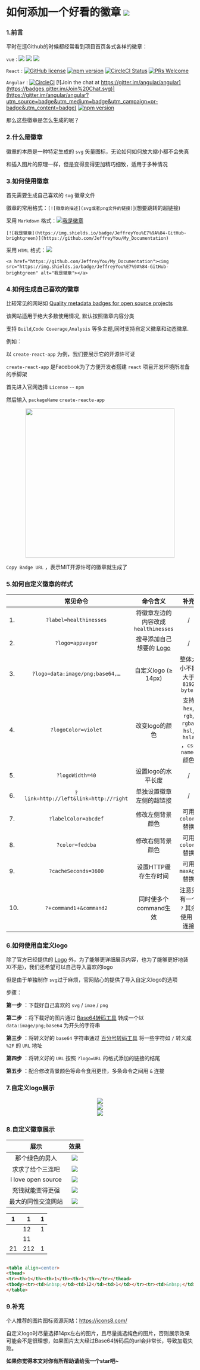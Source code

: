 # 如何添加一个好看的徽章 ![](https://img.shields.io/badge/I%20love%20You%20-three%20thousand-red?logo=data%3Aimage%2Fpng%3Bbase64%2CiVBORw0KGgoAAAANSUhEUgAAAJAAAACQCAYAAADnRuK4AAAABmJLR0QA%2FwD%2FAP%2BgvaeTAAAJMUlEQVR4nO3df5CVVR3H8ff37goSq6WluWr1B440ohBJNMC9y2IzKgM5E4gQklbUYCSIDuVYjf3UzIZRCeiHY9GAI4TbRD%2BAUZTl3gWEkQETTNF%2BMAioRGmwoMvu%2FfbH3aUNF9jdc57nPM%2B939cMw7Bwvue7cz97nsu9zz0HjDHGGGOMMcYYY4wxxhhjjDHGGGOMMcYYY4wxxhhjjDHGpImEbuBk9JOczRnUIQxGGIgyEDgPeB%2FQn1Lvb7b%2FegvYjbKdDNtQtkmB%2FeG6fzfNUYswlCJDEYYCH6b0vby3%2FXcFmil9PweAF4FdwHO0UJDN%2FCdQ66eUqADpSAZQxY3AOOBKoKr3xdiB8FugQQr82VOLPWshyxCECcBEYJBDqVZgK7AKZak08TcvDXoQPEA6iSr2cwPCV4GRkfSkvAg8wFn8Wlbzjvf6naeq50yK3IxyOzAwiimAjSgLqeU3soK2CObotmAB0nqqaeMLwJ3AgJim3Q88SD8WyhM0%2ByysV9OfI9yKMAe4wGftU3gF4T4%2ByOJQQQoSIB3FMDIsAj4RYn6EvSi3SYEGH%2BU0y3iEBcBHfNTrMWE7yq1SYEP8U8dIR9CPauYBt8Q990k8ThWzpJHXejNYc9SiLGh%2FnhOaoiyimrnSyNtxTRrbg6ijGEiG5cCQuObspn0UmSgbeKYng3Q0IyjSANRG1FdvvUAVk6WRHXFMloljEh3NGDJsIXnhAbiQDI2a5YvdHaA5plHkKZIXHoDLaGOT5rgmjskiD5DmmEKRNcDZUc%2FloC%2FCI5rlm6f7h5rjbmAJ0C%2F6tnqtBlipdUyOeqJIL2GaYwrwKDGtdF4Id0me%2B7r6K81yB8K8uFtyUESYKnmWRzVBZAHSLNcirAT6RDVHhGZLgZ90%2FoLmmAM8EKgfFy1kGC%2FreTKK4pEESEcxiAybKb3lkEZFlGukibUAWsfVKKtJ00r6%2Fw4jDJc8f%2FFd2HuA9Gr6c5QtwGW%2Ba8fsDVr5OH1po41txPfiYFR2coThspUjPov6%2F4k6ygLSHx6A86lmGW2sIP3hARhEP%2Bb7Lup1BdIco4F1vusaj4RPSZ6n%2FZXzRAfRh3N4DuGjvmqaSOyihsG%2B3lT2dwk7l5kWnlS4lMN82VcxLyuQjqUvzfwV5SIf9UzkXqWGS3ysQn5WoGY%2Bb%2BFJlYs5xM0%2BCvkJkPIVL3VMfIQZfso40jquQMPcMmocCYMlz%2FMuJdxXoKKfpdAEcaNrAfcACdc61zBhqPtj53QJ05GcTxWvudYxwSgt1MpmXu9tAbcVqJp6LDxpJvQh51LALUBFrnAab8ITLncZ7hagTCSfezJxUrfH0C1AyqVO400SBAwQvN9xvAnvXJfBrgGqcRxvwjvLZbAFyAQNUKvjeBOe02PoGqDDjuNNeIdcBrsG6C3H8SY8p42rXAP0D8fxJjTl7y7D3QIkvOQ03iTBLpfBrivQC47jTWgZtw8bur4SXXAab5Ig7zLY7XYOEHIcwF6RTqt%2FUeA8gWJvCzitQFLa8HGVSw0T1GqX8ICfW1ofc65hwlCWuZZwD9DbrAXecK5j4naQf%2FOEaxHnAMlWjiH81LWOid3PZSctrkV8fS5sIXDUSy0Th2NU%2Bfmh9xIgKXAA4WEftUwMhF9JI6%2F6KOVvc4UM38feG0uDo%2B2PlRfeAiSN%2FBPlh77qmYgo83ytPuB7g6nS%2BRdbgKE%2B6xpvXqaVIbLJ3%2FNVr1vcSSOtlI4xCHqCjOmSkmGGz%2FBABHskSoEtCD%2FwXdc4e0jWs8530Wi2%2BYUMOZ4Eroqivumx56lieBSHsESy77FAkSKfA%2FZEUd%2F0yEGEiVGd4BPZxtmygX0UGUvpDFATRgsZJkmel6OaINKd12UDO8kwAdxfMjc9psD0KJ73dBb51v2ynnUIM6Oex7zLt6TA0qgnieXsB8nzCPh79dOchvALKXBvPFPFSLPciXR9lJLx5mEK3OJ6o1h3xXr6jDTxI0qnNJto%2FIwCM%2BIKD4Q6tTnLzPZTjm13M1%2BUedLE3LinDXL%2BlTSxCGEWMf6klDXhnhDhKU0dkGb5DMJS4D0h%2B0ixNoTbJM%2FCUA0Ev4RoliEIfwQuDt1LyhwCPisF%2FhSyieABAtARXEQ1f8BuA%2BkeYS%2BtjJeNbA%2FdSiLOAJVN7KWFeoTVoXtJgc1kGJaE8EBCVqAOCkKWryPcS0LCnTBLaPV%2FT4%2BLRAWog%2BYYBywBzgndS0K8A8ySQvI%2BuJDIAAFoPZfQRgMwOHQvge0BrpcCW0I30pXEXiakkVfox0hKK1GlWkMfhiY1PJDgFagzzXITwkIqZ1fYVoR7yPO9ON%2BW6I1UBAhARzGQDI9R%2Fv%2FV340wVfJsDN1IdyT2EnYi2cBL1DACYT6lm6XKUQNVfCwt4YEUrUCdaR3XofyS8tnY6ijCXZLnodCN9FQqAwSgdXyIIo8ibuddJcBOqpgijewI3UhvpOYSdiLJs4daxiB8l%2FR%2BkHEJRxie1vBAilegzrSOq1CWABeG7qWbDgLTpcDK0I24KosAAWg9H6CNxcC40L2ckvAMMFXybht8J0XZBAja30urYzbK%2FUCf0P2coIiwgGbmylaOhW7Gl7IKUAcdxTAyLAMGhO4FAOV1Mtwkefc9CZMmtU%2BiT0U28Cx9uRL4XehegDVUc3k5hgfKdAXq0OmS9mPgjNinF%2B4nzzeS%2FnaEi7IOUAetow5lOXBBTFMeRJkmTayJab5gKiJAcPy22RXAiEgnEp6lletlI7sjnSchyvI5UFdkE3upYQxE%2BnnxBpoZXSnhgQpagTq0Py%2F6Nsrd%2BPz%2Bhfnkub2cn%2B90peIC1EHrmIyyGDjTsVQLMEMKLHZuKoUqNkBw%2FC2Q3wP9e1miGeE6yfO0z77SpKIDBKBZsgir6Pn56UcQPl3J4YEKehJ9MtJEEzCWnh1%2F3UyG8ZUeHrAV6DgdTY4iqzn95ewwytj24FW8il%2BBOsh6Cgg3cOp7i9qAaRae%2F7EAdSJ5VgFfO%2Bk%2FUO4oh3t4fLJLWBc0SwPChBO%2B%2FLgUmBSkoQSzFagr1UwH9h3%2Fs7CXvnwpXEPJZQHqgjTyJsqcTl%2BaLWvtLDTTQ5qjUXM8FbqPJKsO3UCiKd9ByvZDjMYYY4wxxhhjjDHGGGOMMcYYY4wxxhhjjDHGGGOMMcYYYyrQfwEGQyJFQbtWewAAAABJRU5ErkJggg%3D%3D)

### 1.前言

平时在逛Github的时候都经常看到项目首页各式各样的徽章：

`vue` : ![](https://img.shields.io/circleci/project/github/vuejs/vue/dev.svg?sanitize=true) ![](https://img.shields.io/codecov/c/github/vuejs/vue/dev.svg?sanitize=true) ![](https://img.shields.io/npm/dm/vue.svg?sanitize=true")

`React` : [![GitHub license](https://img.shields.io/badge/license-MIT-blue.svg)](https://github.com/facebook/react/blob/master/LICENSE) [![npm version](https://img.shields.io/npm/v/react.svg?style=flat)](https://www.npmjs.com/package/react) [![CircleCI Status](https://circleci.com/gh/facebook/react.svg?style=shield&circle-token=:circle-token)](https://circleci.com/gh/facebook/react) [![PRs Welcome](https://img.shields.io/badge/PRs-welcome-brightgreen.svg)](https://reactjs.org/docs/how-to-contribute.html#your-first-pull-request)

`Angular` : [![CircleCI](https://circleci.com/gh/angular/angular/tree/master.svg?style=shield)](https://circleci.com/gh/angular/workflows/angular/tree/master) [![Join the chat at https://gitter.im/angular/angular](https://badges.gitter.im/Join%20Chat.svg)](https://gitter.im/angular/angular?utm_source=badge&utm_medium=badge&utm_campaign=pr-badge&utm_content=badge) [![npm version](https://badge.fury.io/js/%40angular%2Fcore.svg)](https://www.npmjs.com/@angular/core)

那么这些徽章是怎么生成的呢？

### 2.什么是徽章

徽章的本质是一种特定生成的 `svg` 矢量图标，无论如何如何放大缩小都不会失真

和插入图片的原理一样，但是变得变得更加精巧细致，适用于多种情况

### 3.如何使用徽章

首先需要生成自己喜欢的 `svg` 徽章文件

徽章的常用格式：`[![徽章的描述](svg或者png文件的链接)`](想要跳转的超链接)

采用 `Markdown` 格式：[![我是徽章](https://img.shields.io/badge/JeffreyYou%E7%9A%84-GitHub-brightgreen)](https://github.com/JeffreyYou/My_Documentation)

`[![我是徽章](https://img.shields.io/badge/JeffreyYou%E7%9A%84-GitHub-brightgreen)](https://github.com/JeffreyYou/My_Documentation)`

采用 `HTML` 格式：<a href="https://github.com/JeffreyYou/My_Documentation"><img src="https://img.shields.io/badge/JeffreyYou%E7%9A%84-GitHub-brightgreen"></a>

`<a href="https://github.com/JeffreyYou/My_Documentation"><img src="https://img.shields.io/badge/JeffreyYou%E7%9A%84-GitHub-brightgreen" alt="我是徽章"></a>`

### 4.如何生成自己喜欢的徽章

比较常见的网站如 [Quality metadata badges for open source projects](https://shields.io/)

该网站适用于绝大多数使用情况, 默认按照徽章内容分类

支持 `Build`,`Code Coverage`,`Analysis` 等多主题,同时支持自定义徽章和动态徽章.

例如：

以 `create-react-app` 为例，我们要展示它的开源许可证

`create-react-app`  是Facebook为了方便开发者搭建 `react` 项目开发环境所准备的手脚架

首先进入官网选择 `License`  -- `npm` 

然后输入 `packageName` `create-reacte-app`

<div align=center><img width="400"  src="https://github.com/JeffreyYou/My_Documentation/blob/master/images/Badges/20200921153812.png"/></div>

`Copy Badge URL` ，表示MIT开源许可的徽章就生成了

### 5.如何自定义徽章的样式

|      |               常见命令                |                      命令含义                       |                            补充                             |
| ---- | :-----------------------------------: | :-------------------------------------------------: | :---------------------------------------------------------: |
| 1.   |        `?label=healthinesses`         |         将徽章左边的内容改成`healthinesses`         |                              /                              |
| 2.   |           `?logo=appveyor`            | 搜寻添加自己想要的 [Logo](https://simpleicons.org/) |                              /                              |
| 3.   |    `?logo=data:image/png;base64,…`    |                 自定义logo (≥ 14px)                 |                整体大小不能大于 `8192 bytes`                |
| 4.   |          `?logoColor=violet`          |                   改变logo的颜色                    | 支持 `hex`, `rgb`, `rgba`,` hsl`, `hsla` ，`css named` 颜色 |
| 5.   |            `?logoWidth=40`            |                 设置logo的水平长度                  |                              /                              |
| 6.   | `?link=http://left&link=http://right` |              单独设置徽章左侧的超链接               |                              /                              |
| 7.   |         `?labelColor=abcdef`          |                  修改左侧背景颜色                   |                     可用 `colorA` 替换                      |
| 8.   |            `?color=fedcba`            |                  修改右侧背景颜色                   |                     可用 `colorB` 替换                      |
| 9.   |         `?cacheSeconds=3600`          |                设置HTTP缓存生存时间                 |                     可用 `maxAge` 替换                      |
| 10.  |      `?`+`command1`+`&command2`       |                同时使多个command生效                |             注意只有一个 `?` 其余使用 `&` 连接              |

### 6.如何使用自定义logo

除了官方已经提供的 [Logo](https://simpleicons.org/) 外，为了能够更详细展示内容，也为了能够更好地装X(不是)，我们还希望可以自己导入喜欢的logo

但是由于单独制作 `svg`过于麻烦，官网贴心的提供了导入自定义logo的选项 

步骤：

**第一步** ：下载好自己喜欢的 `svg` / `imae` / `png` 

**第二步** ：将下载好的图片通过 [Base64转码工具](https://b64.io/) 转成一个以 `data:image/png;base64` 为开头的字符串

**第三步** ：将转义好的 `base64` 字符串通过 [百分号转码工具](https://meyerweb.com/eric/tools/dencoder/) 将一些字符如 `/` 转义成 `%2F`  的 `URL` 地址

**第四步** ：将转义好的 `URL` 按照 `?logo=URL` 的格式添加的链接的结尾

**第五步** ：配合修改背景颜色等命令食用更佳，多条命令之间用 `&` 连接

### 7.自定义logo展示

<div align=center><img src="https://img.shields.io/badge/I%20love%20You%20-three%20thousand-yellow?colorA=green&logo=data%3Aimage%2Fpng%3Bbase64%2CiVBORw0KGgoAAAANSUhEUgAAABAAAAAQCAYAAAAf8%2F9hAAAABmJLR0QA%2FwD%2FAP%2BgvaeTAAAA3klEQVQ4jc3Qu0oDYRDF8R%2F6FIZYxmxhpWCjxsLLU0geQGzF9zGdAfsUFtqI6QRLL3gjjSBuoY2FhRP5WLJxt%2FMP05z5zpmZj%2F9EE33keMMR5tBAL7QcJ1gYm2YS8zCqjRaucY4zXIXWxkVozXR6HwcTttqNKnKI41TIY92qNPCenvCFjxoBn%2BH5DRhip0bANi5TYR0PCh9TwjwesVZs7OMO2RRzhnvslT3oYoTOhN5G9Lp%2FrdjBMzYTbQsvfk6tRIYbrGIFt1isah6zjKeopbJHs1MCRnjFKQZ1p1fmG6VALCFwDyJuAAAAAElFTkSuQmCC"></img></div>

<div align=center><img src="https://img.shields.io/badge/I%20love%20You%20-three%20thousand-red?logo=data%3Aimage%2Fpng%3Bbase64%2CiVBORw0KGgoAAAANSUhEUgAAAJAAAACQCAYAAADnRuK4AAAABmJLR0QA%2FwD%2FAP%2BgvaeTAAAJMUlEQVR4nO3df5CVVR3H8ff37goSq6WluWr1B440ohBJNMC9y2IzKgM5E4gQklbUYCSIDuVYjf3UzIZRCeiHY9GAI4TbRD%2BAUZTl3gWEkQETTNF%2BMAioRGmwoMvu%2FfbH3aUNF9jdc57nPM%2B939cMw7Bwvue7cz97nsu9zz0HjDHGGGOMMcYYY4wxxhhjjDHGGGOMMcYYY4wxxhhjjDHGpImEbuBk9JOczRnUIQxGGIgyEDgPeB%2FQn1Lvb7b%2FegvYjbKdDNtQtkmB%2FeG6fzfNUYswlCJDEYYCH6b0vby3%2FXcFmil9PweAF4FdwHO0UJDN%2FCdQ66eUqADpSAZQxY3AOOBKoKr3xdiB8FugQQr82VOLPWshyxCECcBEYJBDqVZgK7AKZak08TcvDXoQPEA6iSr2cwPCV4GRkfSkvAg8wFn8Wlbzjvf6naeq50yK3IxyOzAwiimAjSgLqeU3soK2CObotmAB0nqqaeMLwJ3AgJim3Q88SD8WyhM0%2ByysV9OfI9yKMAe4wGftU3gF4T4%2ByOJQQQoSIB3FMDIsAj4RYn6EvSi3SYEGH%2BU0y3iEBcBHfNTrMWE7yq1SYEP8U8dIR9CPauYBt8Q990k8ThWzpJHXejNYc9SiLGh%2FnhOaoiyimrnSyNtxTRrbg6ijGEiG5cCQuObspn0UmSgbeKYng3Q0IyjSANRG1FdvvUAVk6WRHXFMloljEh3NGDJsIXnhAbiQDI2a5YvdHaA5plHkKZIXHoDLaGOT5rgmjskiD5DmmEKRNcDZUc%2FloC%2FCI5rlm6f7h5rjbmAJ0C%2F6tnqtBlipdUyOeqJIL2GaYwrwKDGtdF4Id0me%2B7r6K81yB8K8uFtyUESYKnmWRzVBZAHSLNcirAT6RDVHhGZLgZ90%2FoLmmAM8EKgfFy1kGC%2FreTKK4pEESEcxiAybKb3lkEZFlGukibUAWsfVKKtJ00r6%2Fw4jDJc8f%2FFd2HuA9Gr6c5QtwGW%2Ba8fsDVr5OH1po41txPfiYFR2coThspUjPov6%2F4k6ygLSHx6A86lmGW2sIP3hARhEP%2Bb7Lup1BdIco4F1vusaj4RPSZ6n%2FZXzRAfRh3N4DuGjvmqaSOyihsG%2B3lT2dwk7l5kWnlS4lMN82VcxLyuQjqUvzfwV5SIf9UzkXqWGS3ysQn5WoGY%2Bb%2BFJlYs5xM0%2BCvkJkPIVL3VMfIQZfso40jquQMPcMmocCYMlz%2FMuJdxXoKKfpdAEcaNrAfcACdc61zBhqPtj53QJ05GcTxWvudYxwSgt1MpmXu9tAbcVqJp6LDxpJvQh51LALUBFrnAab8ITLncZ7hagTCSfezJxUrfH0C1AyqVO400SBAwQvN9xvAnvXJfBrgGqcRxvwjvLZbAFyAQNUKvjeBOe02PoGqDDjuNNeIdcBrsG6C3H8SY8p42rXAP0D8fxJjTl7y7D3QIkvOQ03iTBLpfBrivQC47jTWgZtw8bur4SXXAab5Ig7zLY7XYOEHIcwF6RTqt%2FUeA8gWJvCzitQFLa8HGVSw0T1GqX8ICfW1ofc65hwlCWuZZwD9DbrAXecK5j4naQf%2FOEaxHnAMlWjiH81LWOid3PZSctrkV8fS5sIXDUSy0Th2NU%2Bfmh9xIgKXAA4WEftUwMhF9JI6%2F6KOVvc4UM38feG0uDo%2B2PlRfeAiSN%2FBPlh77qmYgo83ytPuB7g6nS%2BRdbgKE%2B6xpvXqaVIbLJ3%2FNVr1vcSSOtlI4xCHqCjOmSkmGGz%2FBABHskSoEtCD%2FwXdc4e0jWs8530Wi2%2BYUMOZ4Eroqivumx56lieBSHsESy77FAkSKfA%2FZEUd%2F0yEGEiVGd4BPZxtmygX0UGUvpDFATRgsZJkmel6OaINKd12UDO8kwAdxfMjc9psD0KJ73dBb51v2ynnUIM6Oex7zLt6TA0qgnieXsB8nzCPh79dOchvALKXBvPFPFSLPciXR9lJLx5mEK3OJ6o1h3xXr6jDTxI0qnNJto%2FIwCM%2BIKD4Q6tTnLzPZTjm13M1%2BUedLE3LinDXL%2BlTSxCGEWMf6klDXhnhDhKU0dkGb5DMJS4D0h%2B0ixNoTbJM%2FCUA0Ev4RoliEIfwQuDt1LyhwCPisF%2FhSyieABAtARXEQ1f8BuA%2BkeYS%2BtjJeNbA%2FdSiLOAJVN7KWFeoTVoXtJgc1kGJaE8EBCVqAOCkKWryPcS0LCnTBLaPV%2FT4%2BLRAWog%2BYYBywBzgndS0K8A8ySQvI%2BuJDIAAFoPZfQRgMwOHQvge0BrpcCW0I30pXEXiakkVfox0hKK1GlWkMfhiY1PJDgFagzzXITwkIqZ1fYVoR7yPO9ON%2BW6I1UBAhARzGQDI9R%2Fv%2FV340wVfJsDN1IdyT2EnYi2cBL1DACYT6lm6XKUQNVfCwt4YEUrUCdaR3XofyS8tnY6ijCXZLnodCN9FQqAwSgdXyIIo8ibuddJcBOqpgijewI3UhvpOYSdiLJs4daxiB8l%2FR%2BkHEJRxie1vBAilegzrSOq1CWABeG7qWbDgLTpcDK0I24KosAAWg9H6CNxcC40L2ckvAMMFXybht8J0XZBAja30urYzbK%2FUCf0P2coIiwgGbmylaOhW7Gl7IKUAcdxTAyLAMGhO4FAOV1Mtwkefc9CZMmtU%2BiT0U28Cx9uRL4XehegDVUc3k5hgfKdAXq0OmS9mPgjNinF%2B4nzzeS%2FnaEi7IOUAetow5lOXBBTFMeRJkmTayJab5gKiJAcPy22RXAiEgnEp6lletlI7sjnSchyvI5UFdkE3upYQxE%2BnnxBpoZXSnhgQpagTq0Py%2F6Nsrd%2BPz%2Bhfnkub2cn%2B90peIC1EHrmIyyGDjTsVQLMEMKLHZuKoUqNkBw%2FC2Q3wP9e1miGeE6yfO0z77SpKIDBKBZsgir6Pn56UcQPl3J4YEKehJ9MtJEEzCWnh1%2F3UyG8ZUeHrAV6DgdTY4iqzn95ewwytj24FW8il%2BBOsh6Cgg3cOp7i9qAaRae%2F7EAdSJ5VgFfO%2Bk%2FUO4oh3t4fLJLWBc0SwPChBO%2B%2FLgUmBSkoQSzFagr1UwH9h3%2Fs7CXvnwpXEPJZQHqgjTyJsqcTl%2BaLWvtLDTTQ5qjUXM8FbqPJKsO3UCiKd9ByvZDjMYYY4wxxhhjjDHGGGOMMcYYY4wxxhhjjDHGGGOMMcYYYyrQfwEGQyJFQbtWewAAAABJRU5ErkJggg%3D%3D"></img></div>

<div align=center><img src="https://img.shields.io/badge/I%20love%20You%20-three%20thousand-red?colorB=orange&colorA=43AD8D&logo=data%3Aimage%2Fpng%3Bbase64%2CiVBORw0KGgoAAAANSUhEUgAAABAAAAAQCAYAAAAf8%2F9hAAAABmJLR0QA%2FwD%2FAP%2BgvaeTAAABkUlEQVQ4ja2Sv0tbURTHv%2Fe%2Be5%2F68kIgi2gWETu5CHXrGAiNEezaQRBdBdHB%2Fgc6Cf4DIdBFKHQITdI8p0IlIJTi0i4BURDX5JH7ou%2B9%2B8MlYkxJiMXPdDjf8zmHCxd4TUyxmDSl0uTQvFSaNMVisr9HACCu1d4R1z2gtr0MrSMt5W8IccxWVr4BgPS8D3CcHcr5EozhOorOtRCf7ELhFzGelzCue0EcZ%2BHZNSm70vd3oZTF0ukjwthUf66D4A9tNpdZbFlbfEAGAMKYw5LJw149NZjTRGIxzmQ2GGFsbtibiW2nh2W9%2FA1FGIajhkYSxxFFHNeMlPcvlrVWpNs9o3x19afudE5e6qtO5ztbW6tSALCur%2FeUEGfjyiaKLpUQ%2B0DvHwDAfaUyz1OpL9R1346Uw%2FBGtVrrPJ%2F%2F8WwBAASnp7MTnH%2B2UqksCPlH1kHwV%2Fn%2Bpl0onD%2F2aP9AIpe7tYD3st0%2BNEpFT6Y2qt3%2Beuf72X55JLJa%2FagbjaZuNK6ien17LGkQUS5PB%2FX6zH%2FJ4%2FIAd1%2BkpmPB%2FIUAAAAASUVORK5CYII%3D"></img></div>

### 8.自定义徽章展示

<table align=center>
<thead>
<tr><th style='text-align:center;' >展示</th><th style='text-align:center;' >效果</th></tr></thead>
<tbody><tr><td style='text-align:center;' >那个绿色的男人</td><td style='text-align:center;' ><a href='https://github.com/JeffreyYou/My_Documentation'><img src="https://img.shields.io/badge/G%E8%83%96%E8%BF%98%E6%88%91-%E8%A1%80%E6%B1%97%E9%92%B1%EF%BC%81-yellow?colorA=4a9718&amp;logo=steam" referrerpolicy="no-referrer"></a></td></tr><tr><td style='text-align:center;' >求求了给个三连吧</td><td style='text-align:center;' ><a href='https://github.com/JeffreyYou/My_Documentation'><img src="https://img.shields.io/badge/下次-一定-orgreen?logoColor=white&amp;logo=Bilibili" referrerpolicy="no-referrer"></a></td></tr><tr><td style='text-align:center;' >I love open source</td><td style='text-align:center;' ><img src="https://img.shields.io/badge/I%20love-Open%20Soucre-43AD8D?logo=data%3Aimage%2Fpng%3Bbase64%2CiVBORw0KGgoAAAANSUhEUgAAAJAAAACQCAYAAADnRuK4AAAABmJLR0QA%2FwD%2FAP%2BgvaeTAAAJMUlEQVR4nO3df5CVVR3H8ff37goSq6WluWr1B440ohBJNMC9y2IzKgM5E4gQklbUYCSIDuVYjf3UzIZRCeiHY9GAI4TbRD%2BAUZTl3gWEkQETTNF%2BMAioRGmwoMvu%2FfbH3aUNF9jdc57nPM%2B939cMw7Bwvue7cz97nsu9zz0HjDHGGGOMMcYYY4wxxhhjjDHGGGOMMcYYY4wxxhhjjDHGpImEbuBk9JOczRnUIQxGGIgyEDgPeB%2FQn1Lvb7b%2FegvYjbKdDNtQtkmB%2FeG6fzfNUYswlCJDEYYCH6b0vby3%2FXcFmil9PweAF4FdwHO0UJDN%2FCdQ66eUqADpSAZQxY3AOOBKoKr3xdiB8FugQQr82VOLPWshyxCECcBEYJBDqVZgK7AKZak08TcvDXoQPEA6iSr2cwPCV4GRkfSkvAg8wFn8Wlbzjvf6naeq50yK3IxyOzAwiimAjSgLqeU3soK2CObotmAB0nqqaeMLwJ3AgJim3Q88SD8WyhM0%2ByysV9OfI9yKMAe4wGftU3gF4T4%2ByOJQQQoSIB3FMDIsAj4RYn6EvSi3SYEGH%2BU0y3iEBcBHfNTrMWE7yq1SYEP8U8dIR9CPauYBt8Q990k8ThWzpJHXejNYc9SiLGh%2FnhOaoiyimrnSyNtxTRrbg6ijGEiG5cCQuObspn0UmSgbeKYng3Q0IyjSANRG1FdvvUAVk6WRHXFMloljEh3NGDJsIXnhAbiQDI2a5YvdHaA5plHkKZIXHoDLaGOT5rgmjskiD5DmmEKRNcDZUc%2FloC%2FCI5rlm6f7h5rjbmAJ0C%2F6tnqtBlipdUyOeqJIL2GaYwrwKDGtdF4Id0me%2B7r6K81yB8K8uFtyUESYKnmWRzVBZAHSLNcirAT6RDVHhGZLgZ90%2FoLmmAM8EKgfFy1kGC%2FreTKK4pEESEcxiAybKb3lkEZFlGukibUAWsfVKKtJ00r6%2Fw4jDJc8f%2FFd2HuA9Gr6c5QtwGW%2Ba8fsDVr5OH1po41txPfiYFR2coThspUjPov6%2F4k6ygLSHx6A86lmGW2sIP3hARhEP%2Bb7Lup1BdIco4F1vusaj4RPSZ6n%2FZXzRAfRh3N4DuGjvmqaSOyihsG%2B3lT2dwk7l5kWnlS4lMN82VcxLyuQjqUvzfwV5SIf9UzkXqWGS3ysQn5WoGY%2Bb%2BFJlYs5xM0%2BCvkJkPIVL3VMfIQZfso40jquQMPcMmocCYMlz%2FMuJdxXoKKfpdAEcaNrAfcACdc61zBhqPtj53QJ05GcTxWvudYxwSgt1MpmXu9tAbcVqJp6LDxpJvQh51LALUBFrnAab8ITLncZ7hagTCSfezJxUrfH0C1AyqVO400SBAwQvN9xvAnvXJfBrgGqcRxvwjvLZbAFyAQNUKvjeBOe02PoGqDDjuNNeIdcBrsG6C3H8SY8p42rXAP0D8fxJjTl7y7D3QIkvOQ03iTBLpfBrivQC47jTWgZtw8bur4SXXAab5Ig7zLY7XYOEHIcwF6RTqt%2FUeA8gWJvCzitQFLa8HGVSw0T1GqX8ICfW1ofc65hwlCWuZZwD9DbrAXecK5j4naQf%2FOEaxHnAMlWjiH81LWOid3PZSctrkV8fS5sIXDUSy0Th2NU%2Bfmh9xIgKXAA4WEftUwMhF9JI6%2F6KOVvc4UM38feG0uDo%2B2PlRfeAiSN%2FBPlh77qmYgo83ytPuB7g6nS%2BRdbgKE%2B6xpvXqaVIbLJ3%2FNVr1vcSSOtlI4xCHqCjOmSkmGGz%2FBABHskSoEtCD%2FwXdc4e0jWs8530Wi2%2BYUMOZ4Eroqivumx56lieBSHsESy77FAkSKfA%2FZEUd%2F0yEGEiVGd4BPZxtmygX0UGUvpDFATRgsZJkmel6OaINKd12UDO8kwAdxfMjc9psD0KJ73dBb51v2ynnUIM6Oex7zLt6TA0qgnieXsB8nzCPh79dOchvALKXBvPFPFSLPciXR9lJLx5mEK3OJ6o1h3xXr6jDTxI0qnNJto%2FIwCM%2BIKD4Q6tTnLzPZTjm13M1%2BUedLE3LinDXL%2BlTSxCGEWMf6klDXhnhDhKU0dkGb5DMJS4D0h%2B0ixNoTbJM%2FCUA0Ev4RoliEIfwQuDt1LyhwCPisF%2FhSyieABAtARXEQ1f8BuA%2BkeYS%2BtjJeNbA%2FdSiLOAJVN7KWFeoTVoXtJgc1kGJaE8EBCVqAOCkKWryPcS0LCnTBLaPV%2FT4%2BLRAWog%2BYYBywBzgndS0K8A8ySQvI%2BuJDIAAFoPZfQRgMwOHQvge0BrpcCW0I30pXEXiakkVfox0hKK1GlWkMfhiY1PJDgFagzzXITwkIqZ1fYVoR7yPO9ON%2BW6I1UBAhARzGQDI9R%2Fv%2FV340wVfJsDN1IdyT2EnYi2cBL1DACYT6lm6XKUQNVfCwt4YEUrUCdaR3XofyS8tnY6ijCXZLnodCN9FQqAwSgdXyIIo8ibuddJcBOqpgijewI3UhvpOYSdiLJs4daxiB8l%2FR%2BkHEJRxie1vBAilegzrSOq1CWABeG7qWbDgLTpcDK0I24KosAAWg9H6CNxcC40L2ckvAMMFXybht8J0XZBAja30urYzbK%2FUCf0P2coIiwgGbmylaOhW7Gl7IKUAcdxTAyLAMGhO4FAOV1Mtwkefc9CZMmtU%2BiT0U28Cx9uRL4XehegDVUc3k5hgfKdAXq0OmS9mPgjNinF%2B4nzzeS%2FnaEi7IOUAetow5lOXBBTFMeRJkmTayJab5gKiJAcPy22RXAiEgnEp6lletlI7sjnSchyvI5UFdkE3upYQxE%2BnnxBpoZXSnhgQpagTq0Py%2F6Nsrd%2BPz%2Bhfnkub2cn%2B90peIC1EHrmIyyGDjTsVQLMEMKLHZuKoUqNkBw%2FC2Q3wP9e1miGeE6yfO0z77SpKIDBKBZsgir6Pn56UcQPl3J4YEKehJ9MtJEEzCWnh1%2F3UyG8ZUeHrAV6DgdTY4iqzn95ewwytj24FW8il%2BBOsh6Cgg3cOp7i9qAaRae%2F7EAdSJ5VgFfO%2Bk%2FUO4oh3t4fLJLWBc0SwPChBO%2B%2FLgUmBSkoQSzFagr1UwH9h3%2Fs7CXvnwpXEPJZQHqgjTyJsqcTl%2BaLWvtLDTTQ5qjUXM8FbqPJKsO3UCiKd9ByvZDjMYYY4wxxhhjjDHGGGOMMcYYY4wxxhhjjDHGGGOMMcYYYyrQfwEGQyJFQbtWewAAAABJRU5ErkJggg%3D%3D" referrerpolicy="no-referrer"></td></tr><tr><td style='text-align:center;' >充钱就能变得更强</td><td style='text-align:center;' ><a href='https://github.com/JeffreyYou/My_Documentation'><img src="https://img.shields.io/badge/你在想-Peach!-red?colorA=43AD8D&amp;logo=Tencent-QQ" referrerpolicy="no-referrer"></a></td></tr><tr><td style='text-align:center;' >最大的同性交流网站</td><td style='text-align:center;' ><a href='https://github.com/JeffreyYou/My_Documentation'><img src="https://img.shields.io/badge/%E6%B2%A1%E9%94%99-%E5%B0%B1%E6%98%AF%E6%88%91-lightgrey?logo=Github" referrerpolicy="no-referrer"></a></td></tr></tbody></table>


| 1    | 1    | 1    |
| ---- | ---- | ---- |
|      | 12   | 1    |
|      | 11   |      |
| 21   | 212  | 1    |



```HTML

<table align=center>
<thead>
<tr><th>1</th><th>1</th><th>1</th></tr></thead>
<tbody><tr><td>&nbsp;</td><td>12</td><td>1</td></tr><tr><td>&nbsp;</td><td>11</td><td>&nbsp;</td></tr><tr><td>21</td><td>212</td><td>1</td></tr></tbody>
</table>


```

### 9.补充

个人推荐的图片图标资源网站：https://icons8.com/

自定义logo时尽量选择14px左右的图片，且尽量挑选纯色的图片，否则展示效果可能会不是很理想，如果图片太大经过Base64转码后的url会非常长，导致加载失败。

**如果你觉得本文对你有所帮助请给我一个star吧~**










